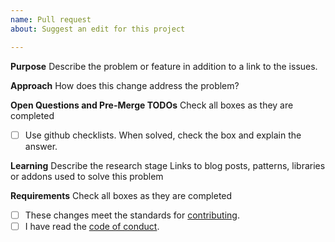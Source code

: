 ```yaml
---
name: Pull request
about: Suggest an edit for this project

---
```


**Purpose**
Describe the problem or feature in addition to a link to the issues.

**Approach**
How does this change address the problem?

**Open Questions and Pre-Merge TODOs**
Check all boxes as they are completed

- [ ] Use github checklists. When solved, check the box and explain the answer.

**Learning**
Describe the research stage
Links to blog posts, patterns, libraries or addons used to solve this problem

**Requirements**
Check all boxes as they are completed

- [ ] These changes meet the standards for [contributing](https://github.com/GhostWriters/DockSTARTer/blob/master/.github/CONTRIBUTING.md).
- [ ] I have read the [code of conduct](https://github.com/GhostWriters/DockSTARTer/blob/master/.github/CODE_OF_CONDUCT.md).